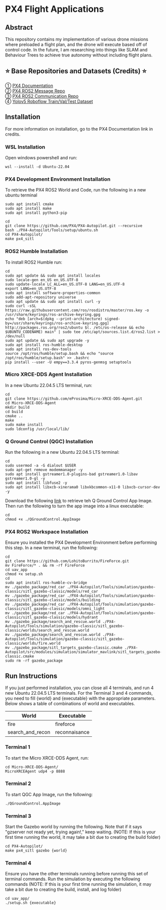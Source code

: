 # PX4 Flight Applications

## Abstract
This repository contains my implementation of various drone missions where preloaded a flight plan, and the drone will execute based off of control code. In the future, I am researching into things like SLAM and 
Behaviour Trees to achieve true autonomy without including flight plans. 

## ⭐ Base Repositories and Datasets (Credits) ⭐ <br />
① [PX4 Documentation](https://docs.px4.io/main/en/ros2/user_guide.html) <br />
② [PX4 ROS2 Message Repo](https://github.com/PX4/px4_msgs) <br />
③ [PX4 ROS2 Communication Repo](https://github.com/PX4/px4_ros_com) <br />
④ [Yolov5 Roboflow Train/Val/Test Dataset](https://universe.roboflow.com/mytyolov8/mytest-hrswj) <br />
  
## Installation
For more information on installation, go to the PX4 Documentation link in credits.
### WSL Installation
Open windows powershell and run:
```
wsl --install -d Ubuntu-22.04
```
### PX4 Development Environment Installation
To retrieve the PX4 ROS2 World and Code, run the following in a new ubuntu terminal
```
sudo apt install cmake
sudo apt install make
sudo apt install python3-pip

cd
git clone https://github.com/PX4/PX4-Autopilot.git --recursive
bash ./PX4-Autopilot/Tools/setup/ubuntu.sh
cd PX4-Autopilot/
make px4_sitl
```
### ROS2 Humble Installation
To install ROS2 Humble run:
```
cd
sudo apt update && sudo apt install locales
sudo locale-gen en_US en_US.UTF-8
sudo update-locale LC_ALL=en_US.UTF-8 LANG=en_US.UTF-8
export LANG=en_US.UTF-8
sudo apt install software-properties-common
sudo add-apt-repository universe
sudo apt update && sudo apt install curl -y
sudo curl -sSL https://raw.githubusercontent.com/ros/rosdistro/master/ros.key -o /usr/share/keyrings/ros-archive-keyring.gpg
echo "deb [arch=$(dpkg --print-architecture) signed-by=/usr/share/keyrings/ros-archive-keyring.gpg] http://packages.ros.org/ros2/ubuntu $(. /etc/os-release && echo $UBUNTU_CODENAME) main" | sudo tee /etc/apt/sources.list.d/ros2.list > /dev/null
sudo apt update && sudo apt upgrade -y
sudo apt install ros-humble-desktop
sudo apt install ros-dev-tools
source /opt/ros/humble/setup.bash && echo "source /opt/ros/humble/setup.bash" >> .bashrc
pip install --user -U empy==3.3.4 pyros-genmsg setuptools
```
### Micro XRCE-DDS Agent Installation
In a new Ubuntu 22.04.5 LTS terminal, run:
```
cd
git clone https://github.com/eProsima/Micro-XRCE-DDS-Agent.git
cd Micro-XRCE-DDS-Agent
mkdir build
cd build
cmake ..
make
sudo make install
sudo ldconfig /usr/local/lib/
```
### Q Ground Control (QGC) Installation
Run the following in a new Ubuntu 22.04.5 LTS terminal:
```
cd
sudo usermod -a -G dialout $USER
sudo apt-get remove modemmanager -y
sudo apt install gstreamer1.0-plugins-bad gstreamer1.0-libav gstreamer1.0-gl -y
sudo apt install libfuse2 -y
sudo apt install libxcb-xinerama0 libxkbcommon-x11-0 libxcb-cursor-dev -y
```
Download the following [link](https://d176tv9ibo4jno.cloudfront.net/latest/QGroundControl.AppImage) to retrieve teh Q Ground Control App Image. Then run the following to turn the app image into a linux executable:
```
cd
chmod +x ./QGroundControl.AppImage
```
### PX4 ROS2 Workspace Installation
Ensure you installed the PX4 Development Environment before performing this step. In a new terminal, run the following:
```
cd
git clone https://github.com/LohitoBurrito/FireForce.git
mv FireForce/* . && rm -rf FireForce
cd uav_app
chmod +x setup.sh
cd
sudo apt install ros-humble-cv-bridge
mv ./gazebo_package/red_car ./PX4-Autopilot/Tools/simulation/gazebo-classic/sitl_gazebo-classic/models/red_car
mv ./gazebo_package/red_car ./PX4-Autopilot/Tools/simulation/gazebo-classic/sitl_gazebo-classic/models/building
mv ./gazebo_package/red_car ./PX4-Autopilot/Tools/simulation/gazebo-classic/sitl_gazebo-classic/models/omni_light
mv ./gazebo_package/red_car ./PX4-Autopilot/Tools/simulation/gazebo-classic/sitl_gazebo-classic/models/hydrant
mv ./gazebo_package/search_and_rescue.world ./PX4-Autopilot/Tools/simulation/gazebo-classic/sitl_gazebo-classic/worlds/search_and_rescue.world
mv ./gazebo_package/search_and_rescue.world ./PX4-Autopilot/Tools/simulation/gazebo-classic/sitl_gazebo-classic/worlds/fire.world
mv ./gazebo_package/sitl_targets_gazebo-classic.cmake ./PX4-Autopilot/src/modules/simulation/simulator_mavlink/sitl_targets_gazebo-classic.cmake
sudo rm -rf gazebo_package
```
## Run Instructions
If you just performed installation, you can close all 4 terminals, and run 4 new Ubuntu 22.04.5 LTS terminals. For the Terminal 3 and 4 commands, you need to fill {world} and {executable} with the appropriate parameters. Below shows a table of combinations of world and executables.

| World  | Executable |
| ------------- | ------------- |
| fire  | fireforce  |
| search_and_recon  | reconnaisance  |

### Terminal 1
To start the Micro XRCE-DDS Agent, run:
```
cd Micro-XRCE-DDS-Agent/
MicroXRCEAgent udp4 -p 8888
```
### Terminal 2
To start QGC App Image, run the following:
```
./QGroundControl.AppImage
```
### Terminal 3
Start the Gazebo world by running the following. Note that if it says "gzserver not ready yet, trying again!," keep waiting. (NOTE: If this is your first time running the world, it may take a bit due to creating the build folder)
```
cd PX4-Autopilot/
make px4_sitl gazebo {world}
```
### Terminal 4
Ensure you have the other terminals running before running this set of terminal commands. Run the simulation by executing the following commands (NOTE: If this is your first time running the simulation, it may take a bit due to creating the build, install, and log folder)
```
cd uav_app/
./setup.sh {executable}
```

